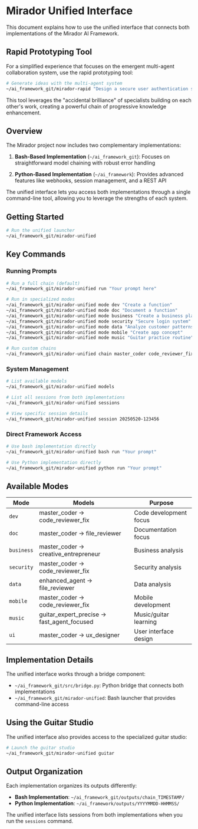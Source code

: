 # Mirador Unified Interface

This document explains how to use the unified interface that connects both implementations of the Mirador AI Framework.

## Rapid Prototyping Tool

For a simplified experience that focuses on the emergent multi-agent collaboration system, use the rapid prototyping tool:

```bash
# Generate ideas with the multi-agent system
~/ai_framework_git/mirador-rapid "Design a secure user authentication system"
```

This tool leverages the "accidental brilliance" of specialists building on each other's work, creating a powerful chain of progressive knowledge enhancement.

## Overview

The Mirador project now includes two complementary implementations:

1. **Bash-Based Implementation** (`~/ai_framework_git`): Focuses on straightforward model chaining with robust error handling

2. **Python-Based Implementation** (`~/ai_framework`): Provides advanced features like webhooks, session management, and a REST API

The unified interface lets you access both implementations through a single command-line tool, allowing you to leverage the strengths of each system.

## Getting Started

```bash
# Run the unified launcher
~/ai_framework_git/mirador-unified
```

## Key Commands

### Running Prompts

```bash
# Run a full chain (default)
~/ai_framework_git/mirador-unified run "Your prompt here"

# Run in specialized modes
~/ai_framework_git/mirador-unified mode dev "Create a function"
~/ai_framework_git/mirador-unified mode doc "Document a function"
~/ai_framework_git/mirador-unified mode business "Create a business plan"
~/ai_framework_git/mirador-unified mode security "Secure login system"
~/ai_framework_git/mirador-unified mode data "Analyze customer patterns"
~/ai_framework_git/mirador-unified mode mobile "Create app concept"
~/ai_framework_git/mirador-unified mode music "Guitar practice routine"

# Run custom chains
~/ai_framework_git/mirador-unified chain master_coder code_reviewer_fix -- "Create a secure login system"
```

### System Management

```bash
# List available models
~/ai_framework_git/mirador-unified models

# List all sessions from both implementations
~/ai_framework_git/mirador-unified sessions

# View specific session details
~/ai_framework_git/mirador-unified session 20250520-123456
```

### Direct Framework Access

```bash
# Use bash implementation directly
~/ai_framework_git/mirador-unified bash run "Your prompt"

# Use Python implementation directly
~/ai_framework_git/mirador-unified python run "Your prompt"
```

## Available Modes

| Mode | Models | Purpose |
|------|--------|---------|
| `dev` | master_coder → code_reviewer_fix | Code development focus |
| `doc` | master_coder → file_reviewer | Documentation focus |
| `business` | master_coder → creative_entrepreneur | Business analysis |
| `security` | master_coder → code_reviewer_fix | Security analysis |
| `data` | enhanced_agent → file_reviewer | Data analysis |
| `mobile` | master_coder → code_reviewer_fix | Mobile development |
| `music` | guitar_expert_precise → fast_agent_focused | Music/guitar learning |
| `ui` | master_coder → ux_designer | User interface design |

## Implementation Details

The unified interface works through a bridge component:

- `~/ai_framework_git/src/bridge.py`: Python bridge that connects both implementations
- `~/ai_framework_git/mirador-unified`: Bash launcher that provides command-line access

## Using the Guitar Studio

The unified interface also provides access to the specialized guitar studio:

```bash
# Launch the guitar studio
~/ai_framework_git/mirador-unified guitar
```

## Output Organization

Each implementation organizes its outputs differently:

- **Bash Implementation**: `~/ai_framework_git/outputs/chain_TIMESTAMP/`
- **Python Implementation**: `~/ai_framework/outputs/YYYYMMDD-HHMMSS/`

The unified interface lists sessions from both implementations when you run the `sessions` command.